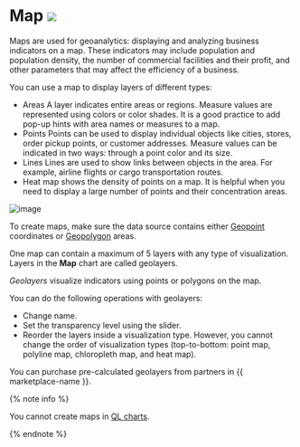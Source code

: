 # Map ![](../../_assets/datalens/heatmap.svg)

Maps are used for geoanalytics: displaying and analyzing business indicators on a map. These indicators may include population and population density, the number of commercial facilities and their profit, and other parameters that may affect the efficiency of a business.

You can use a map to display layers of different types:

* Areas A layer indicates entire areas or regions. Measure values are represented using colors or color shades. It is a good practice to add pop-up hints with area names or measures to a map.
* Points Points can be used to display individual objects like cities, stores, order pickup points, or customer addresses. Measure values can be indicated in two ways: through a point color and its size.
* Lines Lines are used to show links between objects in the area. For example, airline flights or cargo transportation routes.
* Heat map shows the density of points on a map. It is helpful when you need to display a large number of points and their concentration areas.

![image](../../_assets/datalens/visualization-ref/map/map.png)

To create maps, make sure the data source contains either [Geopoint](../dataset/data-types.md#geopoint) coordinates or [Geopolygon](../dataset/data-types.md#geopolygon) areas.

One map can contain a maximum of 5 layers with any type of visualization. Layers in the **Map** chart are called geolayers.

_Geolayers_ visualize indicators using points or polygons on the map.

You can do the following operations with geolayers:

* Change name.
* Set the transparency level using the slider.
* Reorder the layers inside a visualization type. However, you cannot change the order of visualization types (top-to-bottom: point map, polyline map, chloropleth map, and heat map).


You can purchase pre-calculated geolayers from partners in {{ marketplace-name }}.


{% note info %}

You cannot create maps in [QL charts](../concepts/chart/index.md#sql-charts).

{% endnote %}
